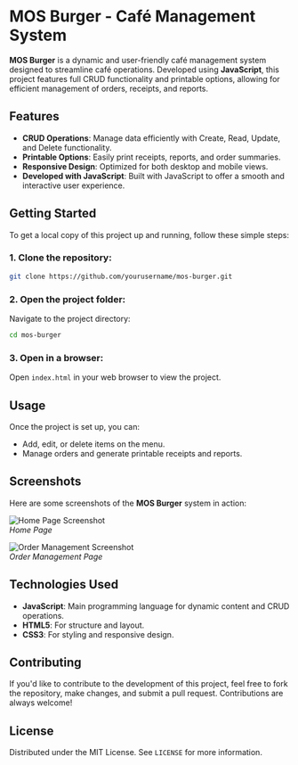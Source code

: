 # **MOS Burger - Café Management System**

**MOS Burger** is a dynamic and user-friendly café management system designed to streamline café operations. Developed using **JavaScript**, this project features full CRUD functionality and printable options, allowing for efficient management of orders, receipts, and reports.

## **Features**
- **CRUD Operations**: Manage data efficiently with Create, Read, Update, and Delete functionality.
- **Printable Options**: Easily print receipts, reports, and order summaries.
- **Responsive Design**: Optimized for both desktop and mobile views.
- **Developed with JavaScript**: Built with JavaScript to offer a smooth and interactive user experience.

## **Getting Started**

To get a local copy of this project up and running, follow these simple steps:

### 1. Clone the repository:
```bash
git clone https://github.com/yourusername/mos-burger.git
```

### 2. Open the project folder:
Navigate to the project directory:
```bash
cd mos-burger
```

### 3. Open in a browser:
Open `index.html` in your web browser to view the project.

## **Usage**

Once the project is set up, you can:
- Add, edit, or delete items on the menu.
- Manage orders and generate printable receipts and reports.

## **Screenshots**

Here are some screenshots of the **MOS Burger** system in action:

![Home Page Screenshot](ScreenshotHome.png)  
*Home Page*

![Order Management Screenshot](images/order-management.png)  
*Order Management Page*

## **Technologies Used**
- **JavaScript**: Main programming language for dynamic content and CRUD operations.
- **HTML5**: For structure and layout.
- **CSS3**: For styling and responsive design.

## **Contributing**

If you'd like to contribute to the development of this project, feel free to fork the repository, make changes, and submit a pull request. Contributions are always welcome!

## **License**
Distributed under the MIT License. See `LICENSE` for more information.


